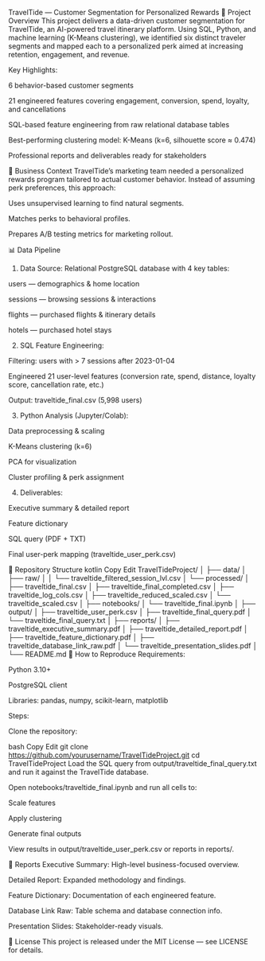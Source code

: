 TravelTide — Customer Segmentation for Personalized Rewards
📌 Project Overview
This project delivers a data-driven customer segmentation for TravelTide, an AI-powered travel itinerary platform.
Using SQL, Python, and machine learning (K-Means clustering), we identified six distinct traveler segments and mapped each to a personalized perk aimed at increasing retention, engagement, and revenue.

Key Highlights:

6 behavior-based customer segments

21 engineered features covering engagement, conversion, spend, loyalty, and cancellations

SQL-based feature engineering from raw relational database tables

Best-performing clustering model: K-Means (k=6, silhouette score ≈ 0.474)

Professional reports and deliverables ready for stakeholders

🏢 Business Context
TravelTide’s marketing team needed a personalized rewards program tailored to actual customer behavior.
Instead of assuming perk preferences, this approach:

Uses unsupervised learning to find natural segments.

Matches perks to behavioral profiles.

Prepares A/B testing metrics for marketing rollout.

📊 Data Pipeline
1. Data Source:
Relational PostgreSQL database with 4 key tables:

users — demographics & home location

sessions — browsing sessions & interactions

flights — purchased flights & itinerary details

hotels — purchased hotel stays

2. SQL Feature Engineering:

Filtering: users with > 7 sessions after 2023-01-04

Engineered 21 user-level features (conversion rate, spend, distance, loyalty score, cancellation rate, etc.)

Output: traveltide_final.csv (5,998 users)

3. Python Analysis (Jupyter/Colab):

Data preprocessing & scaling

K-Means clustering (k=6)

PCA for visualization

Cluster profiling & perk assignment

4. Deliverables:

Executive summary & detailed report

Feature dictionary

SQL query (PDF + TXT)

Final user-perk mapping (traveltide_user_perk.csv)

📂 Repository Structure
kotlin
Copy
Edit
TravelTideProject/
│
├── data/
│   ├── raw/
│   │   └── traveltide_filtered_session_lvl.csv
│   └── processed/
│       ├── traveltide_final.csv
│       ├── traveltide_final_completed.csv
│       ├── traveltide_log_cols.csv
│       ├── traveltide_reduced_scaled.csv
│       └── traveltide_scaled.csv
│
├── notebooks/
│   └── traveltide_final.ipynb
│
├── output/
│   ├── traveltide_user_perk.csv
│   ├── traveltide_final_query.pdf
│   └── traveltide_final_query.txt
│
├── reports/
│   ├── traveltide_executive_summary.pdf
│   ├── traveltide_detailed_report.pdf
│   ├── traveltide_feature_dictionary.pdf
│   ├── traveltide_database_link_raw.pdf
│   └── traveltide_presentation_slides.pdf
│
└── README.md
🚀 How to Reproduce
Requirements:

Python 3.10+

PostgreSQL client

Libraries: pandas, numpy, scikit-learn, matplotlib

Steps:

Clone the repository:

bash
Copy
Edit
git clone https://github.com/yourusername/TravelTideProject.git
cd TravelTideProject
Load the SQL query from output/traveltide_final_query.txt and run it against the TravelTide database.

Open notebooks/traveltide_final.ipynb and run all cells to:

Scale features

Apply clustering

Generate final outputs

View results in output/traveltide_user_perk.csv or reports in reports/.

📑 Reports
Executive Summary: High-level business-focused overview.

Detailed Report: Expanded methodology and findings.

Feature Dictionary: Documentation of each engineered feature.

Database Link Raw: Table schema and database connection info.

Presentation Slides: Stakeholder-ready visuals.

📜 License
This project is released under the MIT License — see LICENSE for details.